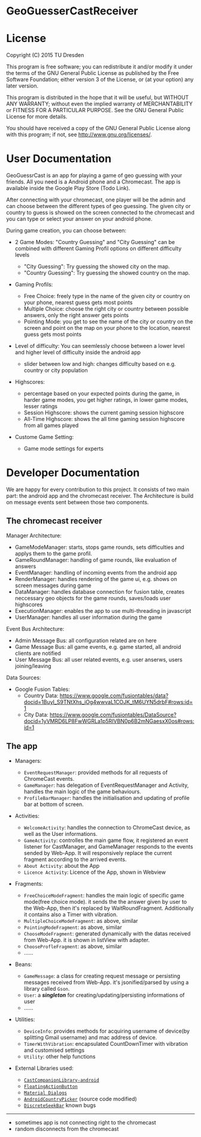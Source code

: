 GeoGuesserCastReceiver
======================

License
=======

Copyright (C) 2015  TU Dresden

This program is free software; you can redistribute it and/or modify it under the terms of the GNU General Public License as published by the Free Software Foundation; either version 3 of the License, or (at your option) any later version.

This program is distributed in the hope that it will be useful, but WITHOUT ANY WARRANTY; without even the implied warranty of MERCHANTABILITY or FITNESS FOR A PARTICULAR PURPOSE. See the GNU General Public License for more details.

You should have received a copy of the GNU General Public License along with this program; if not, see <http://www.gnu.org/licenses/>.

User Documentation
=================
GeoGuessrCast is an app for playing a game of geo guessing with your friends. All you need is a Android phone and a Chromecast. 
The app is available inside the Google Play Store (Todo Link). 

After connecting with your chromecast, one player will be the admin and can choose between the different types of geo guessing.
The given city or country to guess is showed on the screen connected to the chromecast and you can type or select your answer on your android phone.

During game creation, you can choose between:

- 2 Game Modes: "Country Guessing" and "City Guessing" can be combined with different Gaming Profil options on different difficulty levels
    - "City Guessing": Try guessing the showed city on the map.
    - "Country Guessing": Try guessing the showed country on the map.
- Gaming Profils:
    - Free Choice: freely type in the name of the given city or country on your phone, nearest guess gets most points
    - Multiple Choice: choose the right city or country between possible answers, only the right answer gets points
    - Pointing Mode: you get to see the name of the city or country on the screen and point on the map on your phone to the location, nearest guess gets most points
- Level of difficulty: You can seemlessly choose between a lower level and higher level of difficulty inside the android app
    - slider between low and high: changes difficulty based on e.g. country or city population
    
- Highscores:
    - percentage based on your expected points during the game, in harder game modes, you get higher ratings, in lower game modes, lesser ratings
    - Session Highscore: shows the current gaming session highscore
    - All-Time Highscore: shows the all time gaming session highscore from all games played
    
- Custome Game Setting:
    - Game mode settings for experts
    
Developer Documentation
======================

We are happy for every contribution to this project.
It consists of two main part: the android app and the chromecast receiver. The Architecture is build on message events sent between those two components.

The chromecast receiver
-----------------------
Manager Architecture:

- GameModeManager:  starts, stops game rounds, sets difficulties and applys them to the game profil.
- GameRoundManager: handling of game rounds, like evaluation of answers
- EventManager: handling of incoming events from the android app
- RenderManager: handles rendering of the game ui, e.g. shows on screen messages during game
- DataManager: handles database connection for fusion table, creates neccessary geo objects for the game rounds, saves/loads user highscores
- ExecutionManager: enables the app to use multi-threading in javascript
- UserManager: handles all user information during the game

Event Bus Architecture:

- Admin Message Bus: all configuration related are on here
- Game Message Bus: all game events, e.g. game started, all android clients are notified
- User Message Bus: all user related events, e.g. user anserws, users joining/leaving

Data Sources:

- Google Fusion Tables: 
    - Country Data: https://www.google.com/fusiontables/data?docid=1BuyI_S9TNtXhs_iOg4wwvaL1COJK_tM6UYN5drbF#rows:id=1
    - City Data: https://www.google.com/fusiontables/DataSource?docid=1yVMRD6LP8FwWGRLa1p5RIVBN0p6B2mNGaesxX0os#rows:id=1

The app
-------
- Managers:
  * `EventRequestManager`: provided methods for all requests of ChromeCast events.
  * `GameManager`: has delegation of EventRequestManager and Activity, handles the main logic of the game behaviours.
  * `ProfileBarManager`: handles the initialisation and updating of profile bar at bottom of screen.
- Activities:
  * `WelcomeActivity`: handles the connection to ChromeCast device, as well as the User informations.
  * `GameActivity`: controlles the main game flow, it registered an event listener for CastManager, and GameManager responds to the events sended by Web-App. It will responsively replace the current fragment according to the arrived events.
  * `About Activity`: about the App
  * `Licence Activity`: Licence of the App, shown in Webview
- Fragments:
  * `FreeChoiceModeFragment`: handles the main logic of specific game mode(free choice mode). it sends the the answer given by user to the Web-App, then it's replaced by WaitRoundFragment. Additionally it contains also a Timer with vibration.
  * `MultipleChoiceModeFragment`: as above, similar
  * `PointingModeFragment`: as above, similar
  * `ChooseModeFragment`: generated dynamically with the datas received from Web-App. it is shown in listView with adapter.
  * `ChooseProfleFragment`: as above, similar
  * ......
  
- Beans:
  * `GameMessage`: a class for creating request message or persisting messages received from Web-App. it's jsonified/parsed by using a library called `Gson`.
  * `User`: a ***singleton*** for creating/updating/persisting informations of user
  * ......
  
- Utilities:
  * `DeviceInfo`: provides methods for acquiring username of device(by splitting Gmail username) and mac address of device.
  * `TimerWithVibration`: encapsulated CountDownTimer with vibration and customised settings
  * `Utility`: other help functions
  
- External Libraries used:
  * [`CastCompanionLibrary-android`](https://github.com/googlecast/CastCompanionLibrary-android)
  * [`FloatingActionButton`](https://github.com/futuresimple/android-floating-action-button)
  * [`Material Dialogs`](https://github.com/afollestad/material-dialogs)
  * [`AndroidCountryPicker`](https://github.com/roomorama/AndroidCountryPicker) (source code modified)
  * [`DiscreteSeekBar`](https://github.com/AnderWeb/discreteSeekBar)
known bugs
----------

- sometimes app is not connecting right to the chromecast
- random disconnects from the chromecast



